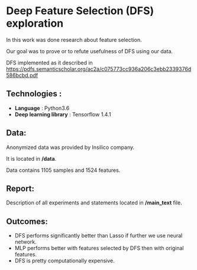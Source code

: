 # Deep Feature Selection (DFS) exploration

In this work was done research about feature selection.

Our goal was to prove or to refute usefulness of DFS using our data.

DFS implemented as it described in https://pdfs.semanticscholar.org/ac2a/c075773cc936a206c3ebb2339376d586bcbd.pdf


## Technologies :
* **Language** : Python3.6
* **Deep learning library** : Tensorflow 1.4.1 

## Data:
Anonymized data was provided by Insilico company. 

It is located in **/data**.

Data contains 1105 samples and 1524 features. 

## Report:
Description of all experiments and statements located in **/main_text** file.

## Outcomes:
* DFS performs significantly better than Lasso if further we use neural network.
* MLP performs better with features selected by DFS then with original features.
* DFS is pretty computationally expensive.
